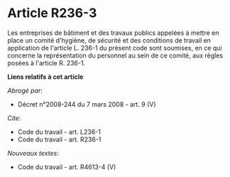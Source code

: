 # Article R236-3

Les entreprises de bâtiment et des travaux publics appelées à mettre en place un comité d'hygiène, de sécurité et des
conditions de travail en application de l'article L. 236-1 du présent code sont soumises, en ce qui concerne la
représentation du personnel au sein de ce comité, aux règles posées à l'article R. 236-1.

**Liens relatifs à cet article**

_Abrogé par_:

  - Décret n°2008-244 du 7 mars 2008 - art. 9 (V)

_Cite_:

  - Code du travail - art. L236-1
  - Code du travail - art. R236-1

_Nouveaux textes_:

  - Code du travail - art. R4613-4 (V)
